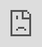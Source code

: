 ```yaml
---
title: "Why is There a Long String Hanging from My Fish?"
description: ""
date: 2023-01-06
categories: 
tags: 
thumbnail: https://tse1.mm.bing.net/th?q=Why%20Is%20There%20A%20Long%20String%20Hanging%20From%20My%20Fish%3F&w=800&h=500&c=1&rs=1
author: "Osgood"
showToc: true
TocOpen: true
draft: false
hidemeta: false
comments: false
disableHLJS: true # to disable highlightjs
disableShare: false
disableHLJS: false
hideSummary: false
searchHidden: true
ShowReadingTime: true
ShowBreadCrumbs: true
ShowPostNavLinks: true
ShowWordCount: true
ShowRssButtonInSectionTermList: true
UseHugoToc: false
ShowShareButtons: true
---
```


<center>
	<img src="https://tse1.mm.bing.net/th?q=Why%20Is%20There%20A%20Long%20String%20Hanging%20From%20My%20Fish%3F&w=800&h=500&c=1&rs=1" alt="Why Is There A Long String Hanging From My Fish?" width="800" height="500" style="display: block; width: 100%; height: auto">
</center>

<p>Have you ever noticed a long string hanging from your fish? If so, you may be wondering what it is and why it's there. This guide will explain why there might be a long string hanging from your fish and how to identify it.</p>

<h2>What is the Long String Hanging from My Fish?</h2>

<p>The long string hanging from your fish is most likely a fish’s egg mass. This is a white, gelatinous mass of eggs that the female fish releases into the water. It can often look like a long string or strand of white material, hence the name. The egg mass usually contains hundreds or thousands of eggs. Fish eggs are very small and often difficult to see, so the egg mass can appear to be a long string.</p>

<h2>Why Does My Fish Have an Egg Mass?</h2>

<p>Fish lay eggs for reproduction. Female fish produce egg masses to provide a safe place for eggs to develop. The egg mass provides protection from predators, as well as from the environment. The egg mass also contains food for the developing eggs. Fish are oviparous, which means they lay eggs that are fertilized and develop outside the body.</p>

<h2>How Can I Tell if My Fish is Laying Eggs?</h2>

<p>There are a few signs that can indicate that your fish is laying eggs. The most obvious one is the long string hanging from the fish. This is the egg mass, which is often visible. The female fish may also be seen fanning the eggs with her fins or hovering over them to protect them. Additionally, the female fish may become more aggressive and chase other fish away from the egg mass.</p>

<h2>What Should I Do if My Fish is Laying Eggs?</h2>

<p>If you observe your fish laying eggs, the best thing to do is to leave it alone. The female fish will take care of the eggs and protect them until they hatch. You can also help by providing a suitable environment for the eggs to develop. Make sure the water is clean and the temperature is stable. Additionally, you can remove any potential predators from the tank.</p>

<h2>Can I Eat the Fish Eggs?</h2>

<p>Fish eggs can be eaten, but they should be cooked first. Raw fish eggs can carry parasites and other harmful organisms, so it is important to cook them thoroughly before consuming. Fish eggs can be eaten either cooked or raw, depending on your preference. However, it is important to make sure they are safe to consume.</p>

<h2>Frequently Asked Questions</h2>

<h3>What is the long string hanging from my fish?</h3>

<p>The long string hanging from your fish is most likely a fish’s egg mass. This is a white, gelatinous mass of eggs that the female fish releases into the water. It can often look like a long string or strand of white material.</p>

<h3>Why does my fish have an egg mass?</h3>

<p>Fish lay eggs for reproduction. Female fish produce egg masses to provide a safe place for eggs to develop. The egg mass provides protection from predators, as well as from the environment. The egg mass also contains food for the developing eggs.</p>

<h3>How can I tell if my fish is laying eggs?</h3>

<p>There are a few signs that can indicate that your fish is laying eggs. The most obvious one is the long string hanging from the fish. This is the egg mass, which is often visible. The female fish may also be seen fanning the eggs with her fins or hovering over them to protect them.</p>

<h3>What should I do if my fish is laying eggs?</h3>

<p>If you observe your fish laying eggs, the best thing to do is to leave it alone. The female fish will take care of the eggs and protect them until they hatch. You can also help by providing a suitable environment for the eggs to develop. Make sure the water is clean and the temperature is stable.</p>

<h3>Can I eat the fish eggs?</h3>

<p>Fish eggs can be eaten, but they should be cooked first. Raw fish eggs can carry parasites and other harmful organisms, so it is important to cook them thoroughly before consuming.</p>

<h3>How long does it take for fish eggs to hatch?</h3>

<p>The time it takes for fish eggs to hatch depends on the species of fish. Some fish eggs can hatch in as little as one day, while others can take several weeks to hatch. The specific time frame will vary based on the species of fish.</p>

<h3>Can I remove the egg mass from my fish tank?</h3>

<p>It is not recommended to remove the egg mass from your fish tank. The female fish will take care of the eggs and protect them until they hatch. Removing the egg mass can cause harm to the fish eggs and potentially reduce the number of eggs that hatch.</p>

<h3>Do fish lay eggs all year round?</h3>

<p>No, fish do not lay eggs all year round. The breeding season for fish varies depending on the species of fish. Most fish will lay eggs during the warmer months of the year when the water temperature is warm enough for the eggs to develop.</p>

<h3>What is the difference between fertilized and unfertilized fish eggs?</h3>

<p>Fertilized fish eggs have been fertilized by sperm from a male fish, while unfertilized eggs have not. Fertilized eggs will develop into fish if they are provided with the right environment and conditions, while unfertilized eggs will not. Unfertilized eggs will usually disappear after a few days.</p>

<h3>Can I breed my own fish?</h3>

<p>Yes, you can breed your own fish. However, it is important to understand the breeding process and provide the right environment and conditions for the eggs to develop. It is also important to understand the specific needs of the species of fish you are breeding.</p>

<h3>What is the difference between live and artificial fish eggs?</h3>

<p>Live fish eggs are eggs that have been laid by a female fish, while artificial fish eggs are man-made eggs that are designed to look and act like real fish eggs. Live fish eggs are usually used for breeding purposes, while artificial eggs are used for decoration or as food for fish.</p>

<h3>Can I feed my fish the egg mass?</h3>

<p>No, it is not recommended to feed your fish the egg mass. The egg mass contains the developing eggs, so it should not be consumed by fish. Additionally, the egg mass can contain harmful organisms that could make your fish sick if ingested.</p>

<h3>Do all fish lay eggs?</h3>

<p>No, not all fish lay eggs. Some species of fish reproduce through live-bearing, which means that the young are born live instead of hatching from eggs. These species of fish do not lay eggs and instead give birth to live young.</p>

<h3>Why are some fish eggs white and others orange?</h3>

<p>The color of fish eggs can vary depending on the species of fish. Some species of fish produce orange eggs, while others produce white or yellow eggs. The color of the eggs can also vary depending on the water conditions and other environmental factors.</p>

<h3>What is the difference between a fish egg and a roe?</h3>

<p>A fish egg is the egg that is produced by a female fish and contains a developing embryo. A roe is an unfertilized egg that does not contain an embryo. Roe is often eaten as a delicacy, while fish eggs are usually used for breeding purposes.</p>

<h3>Can fish eggs survive in cold water?</h3>

<p>Yes, some species of fish eggs can survive in cold water. Cold water fish species produce eggs that are more resistant to cold temperatures than those of warm water species. However, it is important to provide the right environment and conditions for the eggs to survive.</p>

<h3>Can two different species of fish mate and produce offspring?</h3>

<p>No, two different species of fish cannot mate and produce offspring. Fish mating is species-specific, meaning that the male and female must be of the same species in order to mate successfully. If two different species mate, the offspring will not be viable.</p>

<h3>Do all fish eggs float?</h3>

<p>No, not all fish eggs float. The buoyancy of fish eggs depends on the species of fish and the amount of oil present in the egg. Some species of fish produce eggs that are very buoyant and float, while others produce eggs that are much less buoyant and sink to the bottom.</p>

<h3>Can I move the egg mass to another tank?</

<div style="position: relative; padding-bottom: 56.25%; overflow: hidden"><iframe src="https://www.youtube.com/embed/QukEmYqrxxY" frameborder="0" allow="accelerometer; autoplay; clipboard-write; encrypted-media; gyroscope; picture-in-picture; web-share" allowfullscreen style="position: absolute; top: 0; left: 0; width: 100%; height: 100%;"></iframe>
</div>
